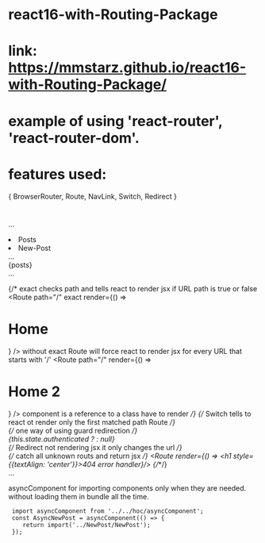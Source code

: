 # react16-with-Routing-Package

# link: https://mmstarz.github.io/react16-with-Routing-Package/

# example of using 'react-router', 'react-router-dom'.

# features used:
  { BrowserRouter, Route, NavLink, Switch, Redirect }
  
 # <BrowserRouter >        
 #    <div className="App">
 #       <Blog />
 #    </div>
 # </BrowserRouter>
   ...
  
  <li>
    <NavLink to="/posts/" exact
      activeClassName="my-active"
      activeStyle={{
       color: '#fa923f',
       textDecoration: 'underline',
       }}>Posts</NavLink>
  </li>
      
  <li><NavLink to={{
    pathname: '/new-post',
    hash: '#submit',
    search: '?quick-submit=true',
    }}>New-Post</NavLink>
  </li>
  ...
  
  <div>                
     <section className="Posts">
       {posts}
     </section>
     <Route path={this.props.match.url + '/:id'} exact component={FullPost} />
  </div>
  ...
  
  {/* exact checks path and tells react to render jsx if URL path is true or false 
      <Route path="/" exact render={() => <h1>Home</h1>} />
      without exact Route will force react to render jsx for every URL that starts with '/'
      <Route path="/" render={() => <h1>Home 2</h1>} /> 
      component is a reference to a class have to render 
      <Route path="/" exact component={Posts} /> */}
  {/* Switch tells to react ot render only the first matched path Route */}                
  <Switch>
        {/* one way of using guard redirection */}                  
        {this.state.authenticated ? <Route path="/new-post" component={AsyncNewPost} /> : null}
        <Route path="/posts" component={Posts} />                    
        {/* Redirect not rendering jsx it only changes the url */}                    
        <Redirect from="/" to="/posts" />
        {/* catch all unknown routs and return jsx */}
        <Route render={() => <h1 style={{textAlign: 'center'}}>404 error handler</h1>}/>
        {/*<Route path="/" component={Posts} />*/}                    
  </Switch>
  ...
  
  asyncComponent for importing components only when they are needed.
  without loading them in bundle all the time.
  
     import asyncComponent from '../../hoc/asyncComponent';
     const AsyncNewPost = asyncComponent(() => {
        return import('../NewPost/NewPost');
     });
